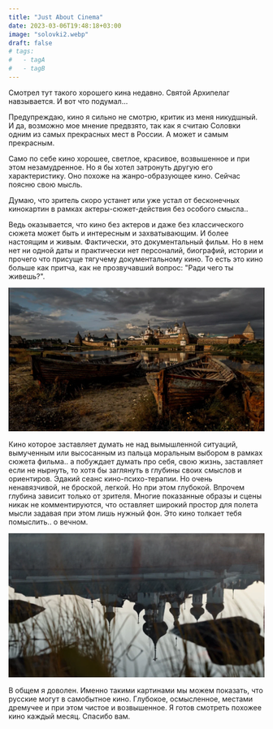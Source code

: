 ```yaml
---
title: "Just About Cinema"
date: 2023-03-06T19:48:18+03:00
image: "solovki2.webp"
draft: false
# tags:
#   - tagA
#   - tagB
---
```



Смотрел тут такого хорошего кина недавно. Святой Архипелаг навзывается. И вот что подумал...

Предупреждаю, кино я сильно не смотрю, критик из меня никудшный. И да, возможно мое мнение предвзято, так как я считаю Соловки одним из самых прекрасных мест в России. А может и самым прекрасным.

Само по себе кино хорошее, светлое, красивое, возвышенное и при этом незамудренное. 
Но я бы хотел затронуть другую его характеристику. Оно похоже на жанро-образующее кино. Сейчас поясню свою мысль. 

Думаю, что зритель скоро устанет или уже устал от бесконечных кинокартин в рамках актеры-сюжет-действия без особого смысла..

Ведь оказывается, что кино без актеров и даже без классического сюжета может быть и интересным и захватывающим. И более настоящим и живым. Фактически, это документальный фильм. Но в нем нет ни одной даты и практически нет персоналий, биографий, истории и прочего что присуще тягучему документальному кино.
То есть это кино больше как притча, как не прозвучавший вопрос: "Ради чего ты живешь?".

![](solovki.webp)

Кино которое заставляет думать не над вымышленной ситуаций, вымученным или высосанным из пальца моральным выбором в рамках сюжета фильма.. а побуждает думать про себя, свою жизнь, заставляет если не нырнуть, то хотя бы заглянуть в глубины своих смыслов и ориентиров. Эдакий сеанс кино-психо-терапии. Но очень ненавязчивой, не броской, легкой. Но при этом глубокой. Впрочем глубина зависит только от зрителя. Многие показанные образы и сцены никак не комментируются, что оставляет широкий простор для полета мысли задавая при этом лишь нужный фон. Это кино толкает тебя помыслить.. о вечном. 

![](solovki3.webp)

В общем я доволен. Именно такими картинами мы можем показать, что русские могут в самобытное кино. Глубокое, осмысленное, местами дремучее и при этом чистое и возвышенное. Я готов смотреть похожее кино каждый месяц. Спасибо вам.